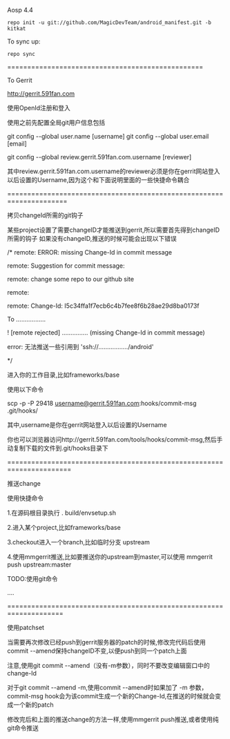 Aosp 4.4

    repo init -u git://github.com/MagicDevTeam/android_manifest.git -b kitkat

To sync up:

    repo sync

=================================================

To Gerrit

http://gerrit.591fan.com


使用OpenId注册和登入

使用之前先配置全局git用户信息包括

git config --global user.name [username]
git config --global user.email [email]

git config --global review.gerrit.591fan.com.username [reviewer]


其中review.gerrit.591fan.com.username的reviewer必须是你在gerrit网站登入以后设置的Username,因为这个和下面说明里面的一些快捷命令耦合


=====================================================================


拷贝changeId所需的git钩子

某些project设置了需要changeID才能推送到gerrit,所以需要首先得到changeID所需的钩子
如果没有changeID,推送的时候可能会出现以下错误

/*
remote: ERROR: missing Change-Id in commit message

remote: Suggestion for commit message:

remote: change some repo to our github site

remote:

remote: Change-Id: I5c34ffa1f7ecb6c4b7fee8f6b28ae29d8ba0173f

To .................

 ! [remote rejected] ............... (missing Change-Id in commit message)
 
error: 无法推送一些引用到 'ssh://................./android'

*/

进入你的工作目录,比如frameworks/base

使用以下命令

scp -p -P 29418 username@gerrit.591fan.com:hooks/commit-msg .git/hooks/

其中,username是你在gerrit网站登入以后设置的Username

你也可以浏览器访问http://gerrit.591fan.com/tools/hooks/commit-msg,然后手动复制下载的文件到.git/hooks目录下


======================================================================


推送change


使用快捷命令

1.在源码根目录执行 . build/envsetup.sh

2.进入某个project,比如frameworks/base

3.checkout进入一个branch,比如临时分支 upstream

4.使用mmgerrit推送,比如要推送你的upstream到master,可以使用 mmgerrit push upstream:master


TODO:使用git命令

....


====================================================================

使用patchset

当需要再次修改已经push到gerrit服务器的patch的时候,修改完代码后使用commit --amend保持changeID不变,以便push到同一个patch上面

注意,使用git commit --amend（没有-m参数），同时不要改变编辑窗口中的change-Id

对于git commit --amend -m,使用commit --amend时如果加了 -m 参数，commit-msg hook会为该commit生成一个新的Change-Id,在推送的时候就会变成一个新的patch


修改完后和上面的推送change的方法一样,使用mmgerrit push推送,或者使用纯git命令推送




